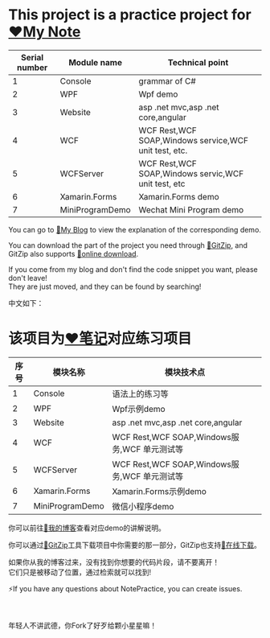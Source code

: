 # This project is a practice project for [❤My Note](https://github.com/zLulus/My_Note)
|Serial number | Module name                                          |  Technical point                        |                     
|---|----------------------------------------------------|----------------------------------|
| 1| Console                                    |grammar of C#                     |
| 2|WPF                                   |Wpf demo                      |
| 3|Website                                 |asp .net mvc,asp .net core,angular                  |
| 4| WCF     |WCF Rest,WCF SOAP,Windows service,WCF unit test, etc. |
| 5| WCFServer     |WCF Rest,WCF SOAP,Windows servic,WCF unit test, etc |
| 6|Xamarin.Forms                                |Xamarin.Forms demo                      |
| 7| MiniProgramDemo                                    |Wechat Mini Program demo                   |

You can go to [👀My Blog](https://www.cnblogs.com/Lulus/) to view the explanation of the corresponding demo.

You can download the part of the project you need through [🔨GitZip](https://gitzip.org/), and GitZip also supports [🔨online download](https://kinolien.github.io/gitzip/).

If you come from my blog and don't find the code snippet you want, please don't leave!    
They are just moved, and they can be found by searching!      

中文如下：    
# 该项目为[❤笔记](https://github.com/zLulus/My_Note)对应练习项目
|序号 | 模块名称                                          |  模块技术点                        |                     
|---|----------------------------------------------------|----------------------------------|
| 1| Console                                    |语法上的练习等                     |
| 2|WPF                                   |Wpf示例demo                      |
| 3|Website                                 |asp .net mvc,asp .net core,angular                  |
| 4| WCF     |WCF Rest,WCF SOAP,Windows服务,WCF 单元测试等 |
| 5| WCFServer     |WCF Rest,WCF SOAP,Windows服务,WCF 单元测试等 |
| 6|Xamarin.Forms                                |Xamarin.Forms示例demo                      |
| 7| MiniProgramDemo                                    |微信小程序demo                     |

你可以前往[👀我的博客](https://www.cnblogs.com/Lulus/)查看对应demo的讲解说明。

你可以通过[🔨GitZip](https://gitzip.org/)工具下载项目中你需要的那一部分，GitZip也支持[🔨在线下载](https://kinolien.github.io/gitzip/)。

如果你从我的博客过来，没有找到你想要的代码片段，请不要离开！   
它们只是被移动了位置，通过检索就可以找到!   

⚡️If you have any questions about NotePractice, you can create issues.



<br>
<br>
年轻人不讲武德，你Fork了好歹给颗小星星嘛！

